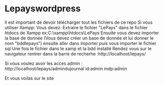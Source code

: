 # Lepayswordpress
Il est important de devoir télécharger tout les fichiers de ce repo
Si vous utiliser Xampp: Vous devez: Extraire le fichier "LePays" dans le fichier htdocs de Xampp ex:C:\xampp\htdocs\LePays 
Ensuite vous devez 
  importer la base de donnée (Vous devez créer un base de donnée et lui donner le nom "bddlepays")
  ensuite aller dans importer puis vous importer le fichier sql
Une fois le fichier dans le xamp et la bdd installé
Rendez vous sur le navigateur
  rentrer dans la barre de recherhe :http://localhost/lepays/
  
  
  Si vous voulez avoir les acces admin : http://localhost/lepays/admindujournal
    id:admin
    mdp:admin
  
  
  Et vous voilas sur le site
